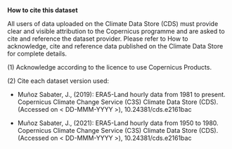 **How to cite this dataset**

All users of data uploaded on the Climate Data Store (CDS) must provide clear and visible attribution to the Copernicus programme and are asked to cite and reference the dataset provider. Please refer to How to acknowledge, cite and reference data published on the Climate Data Store for complete details.

(1) Acknowledge according to the licence to use Copernicus Products.

(2) Cite each dataset version used:

- Muñoz Sabater, J., (2019): ERA5-Land hourly data from 1981 to present. Copernicus Climate Change Service (C3S) Climate Data Store (CDS). (Accessed on < DD-MMM-YYYY >), 10.24381/cds.e2161bac 

- Muñoz Sabater, J., (2021): ERA5-Land hourly data from 1950 to 1980. Copernicus Climate Change Service (C3S) Climate Data Store (CDS). (Accessed on < DD-MMM-YYYY >), 10.24381/cds.e2161bac 